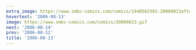 ```yaml
---
extra_image: https://www.smbc-comics.com/comics/1448562581-20060813after.png
hovertext: '2006-08-13'
image: https://www.smbc-comics.com/comics/20060813.gif
next: '2006-08-14'
prev: '2006-08-12'
title: '2006-08-13'
---
```

